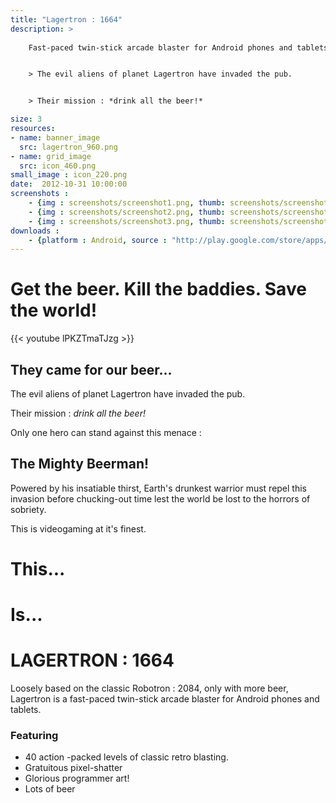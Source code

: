 ```yaml
---
title: "Lagertron : 1664"
description: >
    
    Fast-paced twin-stick arcade blaster for Android phones and tablets. 


    > The evil aliens of planet Lagertron have invaded the pub.


    > Their mission : *drink all the beer!*

size: 3
resources:
- name: banner_image 
  src: lagertron_960.png
- name: grid_image 
  src: icon_460.png
small_image : icon_220.png
date:  2012-10-31 10:00:00
screenshots :
    - {img : screenshots/screenshot1.png, thumb: screenshots/screenshot1_460.jpg,  title : Titles}
    - {img : screenshots/screenshot2.png, thumb: screenshots/screenshot2_460.jpg,  title : "Get the beer, kill the baddies, save the world."}
    - {img : screenshots/screenshot3.png, thumb: screenshots/screenshot3_460.jpg,  title : "Get the beer, kill the baddies, save the world."}
downloads :
    - {platform : Android, source : "http://play.google.com/store/apps/details?id=uk.cobeercave.lagertron"} 
---
```


# Get the beer. Kill the baddies. Save the world!

{{< youtube lPKZTmaTJzg >}}

## They came for our beer...

The evil aliens of planet Lagertron have invaded the pub.

Their mission : *drink all the beer!*

Only one hero can stand against this menace :

## The Mighty Beerman!

Powered by his insatiable thirst, Earth's drunkest warrior must repel this invasion before chucking-out time lest the world be lost to the horrors of sobriety.

This is videogaming at it's finest.

# This...

# Is...

# LAGERTRON : 1664

Loosely based on the classic Robotron : 2084, only with more beer, Lagertron is a fast-paced twin-stick arcade blaster for Android phones and tablets.

### Featuring

* 40 action -packed levels of classic retro blasting.
* Gratuitous pixel-shatter
* Glorious programmer art!
* Lots of beer